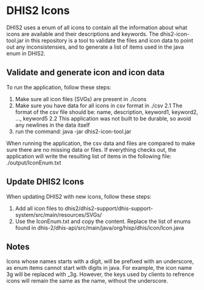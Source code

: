 # DHIS2 Icons
DHIS2 uses a enum of all icons to contain all the information about what icons are available and their descriptions and keywords. The dhis2-icon-tool.jar in this repository is a tool to validate the files and icon data to point out any inconsistensies, and to generate a list of items used in the java enum in DHIS2.

## Validate and generate icon and icon data
To run the application, follow these steps:

1. Make sure all icon files (SVGs) are present in ./icons
2. Make sure you have data for all icons in csv format in ./csv
    2.1 The format of the csv file should be: name, description, keyword1, keyword2, ..., keyword5
    2.2 This application was not built to be durable, so avoid any newlines in the data itself
3. run the command: java -jar dhis2-icon-tool.jar

When running the application, the csv data and files are compared to make sure there are no missing data or files. If everything checks out, the application will write the resulting list of items in the following file: ./output/IconEnum.txt

## Update DHIS2 Icons
When updating DHIS2 with new icons, follow these steps:
1. Add all icon files to dhis2/dhis2-support/dhis-support-system/src/main/resources/SVGs/
2. Use the IconEnum.txt and copy the content. Replace the list of enums found in dhis-2/dhis-api/src/main/java/org/hisp/dhis/icon/Icon.java

## Notes
Icons whose names starts with a digit, will be prefixed with an underscore, as enum items cannot start with digits in java. For example, the icon name 3g will be replaced with _3g. However, the keys used by clients to refrence icons will remain the same as the name, without the underscore.
